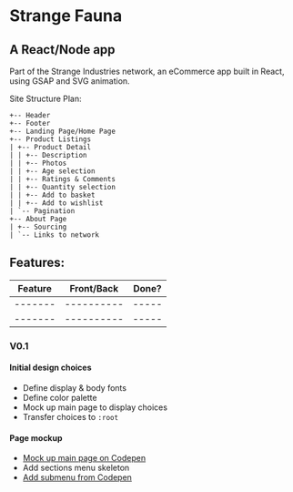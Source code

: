 # Strange Fauna

## A React/Node app

Part of the Strange Industries network, an eCommerce app built in React, using GSAP and SVG animation.

Site Structure Plan:
```
+-- Header
+-- Footer
+-- Landing Page/Home Page
+-- Product Listings
| +-- Product Detail
| | +-- Description
| | +-- Photos
| | +-- Age selection
| | +-- Ratings & Comments
| | +-- Quantity selection
| | +-- Add to basket
| | +-- Add to wishlist
| `-- Pagination
+-- About Page
| +-- Sourcing
| `-- Links to network
```
## Features:
|Feature|Front/Back|Done?|
|-------|----------|-----|
|-------|----------|-----|
|-------|----------|-----|

### V0.1

#### Initial design choices
* Define display & body fonts
* Define color palette
* Mock up main page to display choices
* Transfer choices to `:root`

#### Page mockup
* [Mock up main page on Codepen](https://codepen.io/startinmerc/pen/JjPVGJo)
* Add sections menu skeleton
* [Add submenu from Codepen](https://codepen.io/startinmerc/pen/oNNxRNx)
